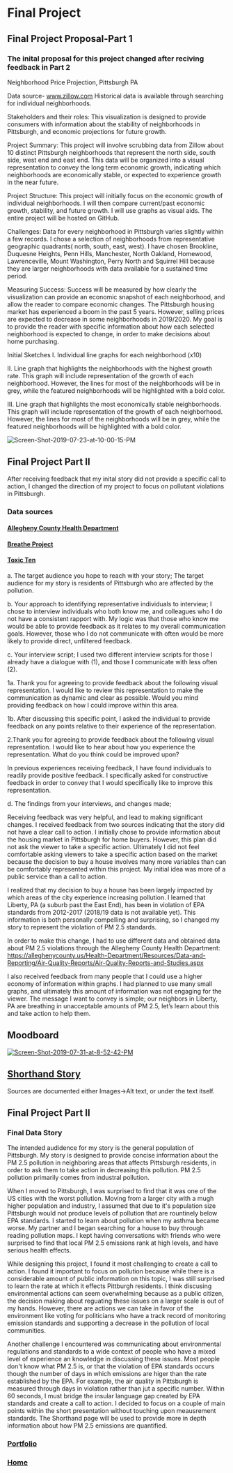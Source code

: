 # Final Project
## Final Project Proposal-Part 1
### The inital proposal for this project changed after reciving feedback in Part 2
Neighborhood Price Projection, Pittsburgh PA

Data source- www.zillow.com 
Historical data is available through searching for individual neighborhoods. 

Stakeholders and their roles: This visualization is designed to provide consumers with information about the stability of neighborhoods in Pittsburgh, and economic projections for future growth. 

Project Summary: This project will involve scrubbing data from Zillow about 10 distinct Pittsburgh neighborhoods that represent the north side, south side, west end and east end. This data will be organized into a visual representation to convey the long term economic growth, indicating which neighborhoods are economically stable, or expected to experience growth in the near future. 

Project Structure: This project will initially focus on the economic growth of individual neighborhoods. I will then compare current/past economic growth, stability, and future growth. I will use graphs as visual aids. The entire project will be hosted on GitHub. 

Challenges: Data for every neighborhood in Pittsburgh varies slightly within a few records. I chose a selection of neighborhoods from representative geographic quadrants( north, south, east, west). I have chosen Brookline, Duquesne Heights, Penn Hills, Manchester, North Oakland, Homewood, Lawrenceville, Mount Washington, Perry North and Squirrel Hill because they are larger neighborhoods with data available for a sustained time period. 

Measuring Success: Success will be measured by how clearly the visualization can provide an economic snapshot of each neighborhood, and allow the reader to compare economic changes. The Pittsburgh housing market has experienced a boom in the past 5 years. However, selling prices are expected to decrease in some neighborhoods in 2019/2020. My goal is to provide the reader with specific information about how each selected neighborhood is expected to change, in order to make decisions about home purchasing. 

Initial Sketches 
I. Individual line graphs for each neighborhood (x10)

II. Line graph that highlights the neighborhoods with the highest growth rate. This graph will include representation of the growth of each neighborhood. However, the lines for most of the neighborhoods will be in grey, while the featured neighborhoods will be highlighted with a bold color. 

III. Line graph that highlights the most economically stable neighborhoods. This graph will include representation of the growth of each neighborhood. However, the lines for most of the neighborhoods will be in grey, while the featured neighborhoods will be highlighted with a bold color. 

<img src="https://i.ibb.co/DkSrw7t/Screen-Shot-2019-07-23-at-10-00-15-PM.png" alt="Screen-Shot-2019-07-23-at-10-00-15-PM" border="0">

## Final Project Part II

After receiving feedback that my inital story did not provide a specific call to action, I changed the direction of my project to focus on pollutant violations in Pittsburgh. 

### Data sources 

#### [Allegheny County Health Department](https://alleghenycounty.us/Health-Department/Resources/Data-and-Reporting/Air-Quality-Reports/Air-Quality-Reports-and-Studies.aspx)

#### [Breathe Project](https://breatheproject.org/resources/air-pollution-sources/)

#### [Toxic Ten](http://toxicten.org/cheswick-power)

a. The target audience you hope to reach with your story;
The target audience for my story is residents of Pittsburgh who are affected by the pollution. 

b. Your approach to identifying representative individuals to interview;
I chose to interview individuals who both know me, and colleagues who I do not have a consistent rapport with. My logic was that those who know me would be able to provide feedback as it relates to my overall communication goals. However, those who I do not communicate with often would be more likely to provide direct, unfiltered feedback. 

c. Your interview script; 
I used two different interview scripts for those I already have a dialogue with (1), and those I communicate with less often (2). 

1a. Thank you for agreeing to provide feedback about the following visual representation. I would like to review this representation to make the communication as dynamic and clear as possible. Would you mind providing feedback on how I could improve within this area. 

1b. After discussing this specific point, I asked the individual to provide feedback on any points relative to their experience of the representation. 

 2.Thank you for agreeing to provide feedback about the following visual  representation. I would like to hear about how you experience the representation. What do you think could be improved upon? 

In previous experiences receiving feedback, I have found individuals to readily provide positive feedback. I specifically asked for constructive feedback in order to convey that I would specifically like to improve this representation. 

d. The findings from your interviews, and changes made;

Receiving feedback was very helpful, and lead to making significant changes. I received feedback from two sources indicating that the story did not have a clear call to action. I initially chose to provide information about the housing market in Pittsburgh for home buyers. However, this plan did not ask the viewer to take a specific action. Ultimately I did not feel comfortable asking viewers to take a specific action based on the market because the decision to buy a house involves many more variables than can be comfortably represented within this project. My initial idea was more of a public service than a call to action. 

I realized that my decision to buy a house has been largely impacted by which areas of the city experience increasing pollution. I learned that Liberty, PA (a suburb past the East End), has been in violation of EPA standards from 2012-2017 (2018/19 data is not available yet). This information is both personally compelling and surprising, so I changed my story to represent the violation of PM 2.5 standards. 

In order to make this change, I had to use different data and obtained data about PM 2.5 violations through the Allegheny County Health Department: https://alleghenycounty.us/Health-Department/Resources/Data-and-Reporting/Air-Quality-Reports/Air-Quality-Reports-and-Studies.aspx

I also received feedback from many people that I could use a higher economy of information within graphs. I had planned to use many small graphs, and ultimately this amount of information was not engaging for the viewer. The message I want to convey is simple; our neighbors in Liberty, PA are breathing in unacceptable amounts of PM 2.5, let’s learn about this and take action to help them. 

## Moodboard
<a href="https://ibb.co/C2bmrwk"><img src="https://i.ibb.co/L5xYG0L/Screen-Shot-2019-07-31-at-8-52-42-PM.png" alt="Screen-Shot-2019-07-31-at-8-52-42-PM" border="0"></a>

## [Shorthand Story](https://preview.shorthand.com/dZTQVwD4AF3sLkA6)
Sources are documented either Images->Alt text, or under the text itself. 

## Final Project Part II
### Final Data Story

The intended audidence for my story is the general population of Pittsburgh. My story is designed to provide concise information about the PM 2.5 pollution in neighboring areas that affects Pittsburgh residents, in order to ask them to take action in decreasing this pollution. PM 2.5 pollution primarily comes from industral pollution.

When I moved to Pittsburgh, I was surprised to find that it was one of the US cities with the worst pollution. Moving from a larger city with a mugh higher population and industry, I assumed that due to it's population size Pittsburgh would not produce levels of pollution that are rountinely below EPA standards. I started to learn about pollution when my asthma became worse. My partner and I began searching for a house to buy through reading pollution maps. I kept having conversations with friends who were surprised to find that local PM 2.5 emissions rank at high levels, and have serious health effects. 

While designing this project, I found it most challenging to create a call to action. I found it important to focus on pollution because while there is a considerable amount of public information on this topic, I was still surprised to learn the rate at which it effects Pittburgh residents. I think discusing environmental actions can seem overwhelming because as a public citizen, the decision making about reguating these issues on a larger scale is out of my hands. However, there are actions we can take in favor of the environment like voting for politicians who have a track record of monitoring emission standards and supporting a decrease in the pollution of local communities. 

Another challenge I encountered was communicating about environmental regulations and standards to a wide context of people who have a mixed level of experience an knowledge in discussing these issues. Most people don't know what PM 2.5 is, or that the violation of EPA standards occurs though the number of days in which emissions are higer than the rate established by the EPA. For example, the air quality in Pittsburgh is measured through days in violation rather than jut a specific number. Within 60 seconds, I must bridge the insular language gap created by EPA standards and create a call to action. I decided to focus on a couple of main points within the short presentation without touching upon meausrement standards. The Shorthand page will be used to provide more in depth information about how PM 2.5 emissions are quantified. 

### [Portfolio](https://annarauhoff.github.io/Anna-Rauhoff-portfolio-/portfolio)
### [Home](https://annarauhoff.github.io/Anna-Rauhoff-portfolio-/)
